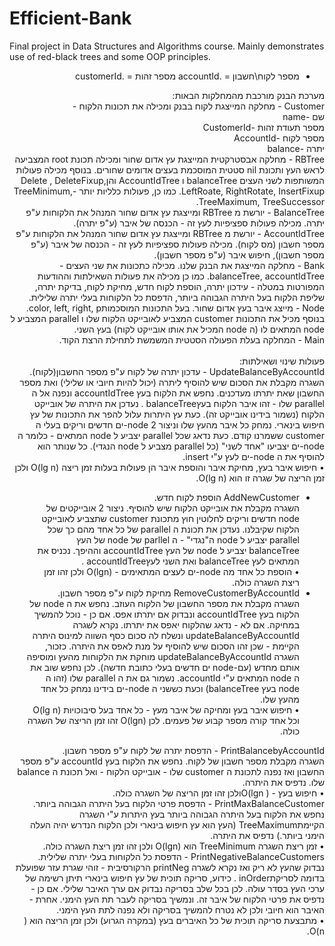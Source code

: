 # Efficient-Bank
Final project in Data Structures and Algorithms course. Mainly demonstrates use of red-black trees and some OOP principles.
<div dir="rtl">

* מספר לקוח\חשבון =  .accountId מספר זהות =  .customerId  <br />

מערכת הבנק מורכבת מהמחלקות הבאות:  <br />
Customer  - מחלקה המייצגת לקוח בבנק ומכילה את תכונות הלקוח -  <br />
שם -name <br />
מספר תעודת זהות -CustomerId  <br />
מספר לקוח -AccountId  <br />
יתרה -balance  <br />
RBTree  - מחלקה אבסטרקטית המייצגת עץ אדום שחור ומכילה תכונת root המצביעה לראש העץ ותכונת nil סטטית המוסכמת בעצים אדומים שחורים. בנוסף מכילה פעולות המשותפות לשני העצים balanceTree ו AccountIdTree והןDelete , DeleteFixup, LeftRoate, RightRotate, InsertFixup. כמו כן, פעולות כלליות יותר -TreeMinimum, TreeMaximum, TreeSuccessor.  <br />
BalanceTree  - יורשת מ RBTree ומייצגת עץ אדום שחור המנהל את הלקוחות ע"פ יתרה. מכילה פעולות ספציפיות לעץ זה - הכנסה של איבר (ע"פ יתרה).  <br />
AccountIdTree  - יורשת מ RBTree ומייצגת עץ אדום שחור המנהל את הלקוחות ע"פ מספר חשבון (מס לקוח). מכילה פעולות ספציפיות לעץ זה - הכנסה של איבר (ע"פ מספר חשבון), חיפוש איבר (ע"פ מספר חשבון).  <br />
Bank  - מחלקה המייצגת את הבנק שלנו. מכילה כתכונות את שני העצים -balanceTree, accountIdTree. כמו כן מכילה את פעולות השאילתות וההודעות המפורטות במטלה - עידכון יתרה, הוספת לקוח חדש, מחיקת לקוח, בדיקת יתרה, שליפת הלקוח בעל היתרה הגבוהה ביותר, הדפסת כל הלקוחות בעלי יתרה שלילית.  <br />
Node  - מייצג איבר בעץ אדום שחור. בעל התכונות המוסכמותcolor, left, right, p. בנוסף מכיל את התכונות customer המצביע לאובייקט הלקוח שלו ו parallel המצביע ל node המתאים לו (ה node המכיל את אותו אובייקט לקוח) בעץ השני.  <br />
Main - המחלקה בעלת הפעולה הסטטית המשמשת לתחילת הרצת הקוד.  <br /><br />
פעולות שינוי ושאילתות:  <br />
UpdateBalanceByAccountId - עדכון יתרה של לקוח ע"פ מספר החשבון(לקוח).  <br />
השגרה מקבלת את הסכום שיש להוסיף ליתרה (יכול להיות חיובי או שלילי) ואת מספר החשבון שאת יתרתו מעדכנים. נחפש את הלקוח בעץ accountIdTree ונפנה אל ה parallel שלו - זהו איבר הלקוח בעץbalanceTree . נעדכן את היתרה של אובייקט הלקוח (נשמור בידינו אובייקט זה). כעת עץ היתרות עלול להפר את התכונות של עץ חיפוש בינארי. נמחק כל איבר מהעץ שלו וניצור 2 node-ים חדשים וריקים בעלי ה customer ששמרנו קודם. כעת נדאג שכל parallel יצביע ל node המתאים - כלומר ה node-ים יצביעו "אחד לשני" (כל parallel מצביע ל node הנגדי). כל שנותר הוא להוסיף את ה node-ים לעץ ע"י insert.  <br />
•	חיפוש איבר בעץ, מחיקת איבר והוספת איבר הן פעולות בעלות זמן ריצה O(lg n) ולכן זמן הריצה של שגרה זו הוא (O(lg n.  
 - AddNewCustomer הוספת לקוח חדש.  <br />
השגרה מקבלת את אובייקט הלקוח שיש להוסיף. ניצור 2 אובייקטים של node חדשים וריקים לחלוטין חוץ מתכונת customer שתצביע לאובייקט הלקוח שקיבלנו. נעדכן את תכונת ה parallel של כל אחד מהם כך שכל parallel יצביע ל node ה"נגדי" - ה parllel של node של העץ balanceTree יצביע ל node של העץ accountIdTree וההיפך. נכניס את המתאים לעץ balanceTree ואת השני לעץaccountIdTree .  <br />
•	הוספת כל אחד מה node-ים לעצים המתאימים - O(lgn) ולכן זהו זמן ריצת השגרה כולה.  <br />
 - RemoveCustomerByAccountId מחיקת לקוח ע"פ מספר חשבון.  <br />
השגרה מקבלת את מספר החשבון של הלקוח העוזב. נחפש את ה node של הלקוח בעץ accountIdTree ונבדוק אם יתרתו אפס. אם כן - נוכל להמשיך במחיקה. אם לא - נדאג שהלקוח יאפס את יתרתו. נקרא לשגרה updateBalanceByAccountId ונשלח לה סכום כסף השווה למינוס היתרה הקיימת - שכן זהו הסכום שיש להוסיף על מנת לאפס את היתרה. כזכור, השגרה updateBalanceByAccountId מוחקת את הלקוחות מהעץ ומוסיפה אותם מחדש (עם-node ים חדשים בעלי כתובת חדשה). לכן נחפש שוב את ה node המתאים ע"י accountId. נשמור גם את ה parallel שלו (זהו ה node בעץ balanceTree) וכעת כששני ה node-ים בידינו נמחק כל אחד מהעץ שלו.  <br />
•	חיפוש איבר בעץ ומחיקה של איבר מעץ - כל אחד בעל סיבוכויות O(lg n) וכל אחד קורה מספר קבוע של פעמים. לכן (O(lgn זהו זמן הריצה של השגרה כולה.  <br />

PrintBalancebyAccountId  - הדפסת יתרה של לקוח ע"פ מספר חשבון.  <br />
השגרה מקבלת מספר חשבון של לקוח. נחפש את הלקוח בעץ accountId ע"פ מספר החשבון ואז נפנה לתכונת ה customer שלו - אובייקט הלקוח - ואל תכונת ה balance שלו. נדפיס את היתרה.  <br />
•	חיפוש בעץ - ( O(lgnולכן זהו זמן הריצה של השגרה כולה.  <br />
PrintMaxBalanceCustomer  - הדפסת פרטי הלקוח בעל היתרה הגבוהה ביותר.  <br />
נחפש את הלקוח בעל היתרה הגבוהה ביותר בעץ היתרות ע"י השגרה הקיימתTreeMaximum  (העץ הוא עץ חיפוש בינארי ולכן הלקוח הנדרש יהיה העלה הימני ביותר.) נדפיס את היתרה. <br />
•	זמן ריצת השגרה TreeMinimum הוא O(lgn) ולכן זהו זמן ריצת השגרה כולה.  <br />
PrintNegativeBalanceCustomers  - הדפסת כל הלקוחות בעלי יתרה שלילית.  <br />
נבדוק שהעץ לא ריק ואז נקרא לשגרה printNeg הרקורסיבית - זוהי שגרת עזר שפועלת בדומה לסריקתinOrder . כידוע, סריקה תוכית של עץ חיפוש בינארי תיתן רשימה של ערכי העץ בסדר עולה. לכן בכל שלב בסריקה נבדוק אם ערך האיבר שלילי. אם כן - נדפיס את פרטי הלקוח של איבר זה. ונמשיך בסריקה לעבר תת העץ הימני. אחרת - האיבר הוא חיובי ולכן לא נטרח להמשיך בסריקה ולא נפנה לתת העץ הימני.  <br />
•	מתבצעת סריקה תוכית של כל האיברים בעץ (במקרה הגרוע) ולכן זמן הריצה הוא ( O(n.  <br />
</div>
